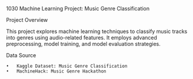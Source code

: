 1030 Machine Learning Project: Music Genre Classification

Project Overview

This project explores machine learning techniques to classify music tracks into genres using audio-related features. It employs advanced preprocessing, model training, and model evaluation strategies.

Data Source

	•	Kaggle Dataset: Music Genre Classification
	•	MachineHack: Music Genre Hackathon

